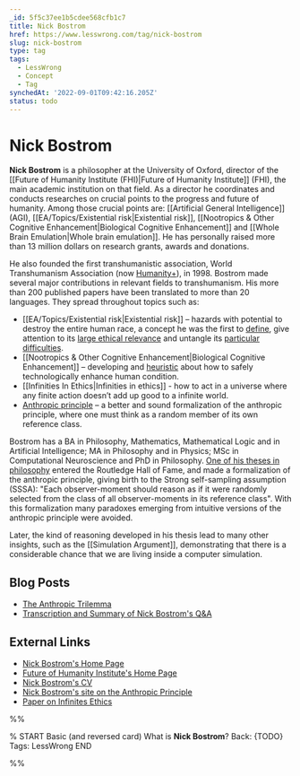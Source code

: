 ```yaml
---
_id: 5f5c37ee1b5cdee568cfb1c7
title: Nick Bostrom
href: https://www.lesswrong.com/tag/nick-bostrom
slug: nick-bostrom
type: tag
tags:
  - LessWrong
  - Concept
  - Tag
synchedAt: '2022-09-01T09:42:16.205Z'
status: todo
---
```


# Nick Bostrom

**Nick Bostrom** is a philosopher at the University of Oxford, director of the [[Future of Humanity Institute (FHI)|Future of Humanity Institute]] (FHI), the main academic institution on that field. As a director he coordinates and conducts researches on crucial points to the progress and future of humanity. Among those crucial points are: [[Artificial General Intelligence]] (AGI), [[EA/Topics/Existential risk|Existential risk]], [[Nootropics & Other Cognitive Enhancement|Biological Cognitive Enhancement]] and [[Whole Brain Emulation|Whole brain emulation]]. He has personally raised more than 13 million dollars on research grants, awards and donations.

He also founded the first transhumanistic association, World Transhumanism Association (now [Humanity+](http://http://humanityplus.org/)), in 1998. Bostrom made several major contributions in relevant fields to transhumanism. His more than 200 published papers have been translated to more than 20 languages. They spread throughout topics such as:

- [[EA/Topics/Existential risk|Existential risk]] – hazards with potential to destroy the entire human race, a concept he was the first to [define](http://www.nickbostrom.com/existential/risks.pdf), give attention to its [large ethical relevance](http://www.existential-risk.org/concept.pdf) and untangle its [particular difficulties](http://www.nickbostrom.com/papers/anthropicshadow.pdf).
- [[Nootropics & Other Cognitive Enhancement|Biological Cognitive Enhancement]] – developing and [heuristic](http://www.nickbostrom.com/evolution.pdf) about how to safely technologically enhance human condition.
- [[Infinities In Ethics|Infinities in ethics]] \- how to act in a universe where any finite action doesn’t add up good to a infinite world.
- [Anthropic principle](http://wiki.lesswrong.com/wiki/Observation_selection_effect) – a better and sound formalization of the anthropic principle, where one must think as a random member of its own reference class.

Bostrom has a BA in Philosophy, Mathematics, Mathematical Logic and in Artificial Intelligence; MA in Philosophy and in Physics; MSc in Computational Neuroscience and PhD in Philosophy. [One of his theses in philosophy](http://www.anthropic-principle.com/book/anthropicbias.pdf) entered the Routledge Hall of Fame, and made a formalization of the anthropic principle, giving birth to the Strong self-sampling assumption (SSSA): "Each observer-moment should reason as if it were randomly selected from the class of all observer-moments in its reference class". With this formalization many paradoxes emerging from intuitive versions of the anthropic principle were avoided.

Later, the kind of reasoning developed in his thesis lead to many other insights, such as the [[Simulation Argument]], demonstrating that there is a considerable chance that we are living inside a computer simulation.

## Blog Posts

- [The Anthropic Trilemma](http://lesswrong.com/lw/19d/the_anthropic_trilemma/)
- [Transcription and Summary of Nick Bostrom's Q&A](http://lesswrong.com/lw/8h1/transcription_and_summary_of_nick_bostroms_qa/)

## External Links

- [Nick Bostrom's Home Page](http://www.nickbostrom.com/)
- [Future of Humanity Institute's Home Page](http://www.fhi.ox.ac.uk/)
- [Nick Bostrom's CV](http://www.nickbostrom.com/cv.pdf)
- [Nick Bostrom's site on the Anthropic Principle](http://http://www.anthropic-principle.com/)
- [Paper on Infinites Ethics](http://www.nickbostrom.com/ethics/infinite.pdf)


%%

% START
Basic (and reversed card)
What is **Nick Bostrom**?
Back: {TODO}
Tags: LessWrong
END

%%
	
